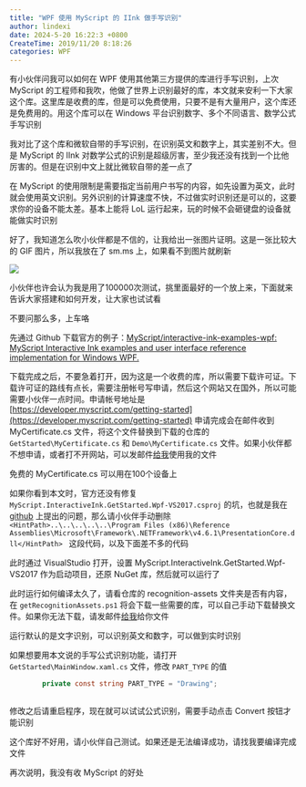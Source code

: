 ```yaml
---
title: "WPF 使用 MyScript 的 IInk 做手写识别"
author: lindexi
date: 2024-5-20 16:22:3 +0800
CreateTime: 2019/11/20 8:18:26
categories: WPF
---
```


有小伙伴问我可以如何在 WPF 使用其他第三方提供的库进行手写识别，上次 MyScript 的工程师和我吹，他做了世界上识别最好的库，本文就来安利一下大家这个库。这里库是收费的库，但是可以免费使用，只要不是有大量用户，这个库还是免费用的。用这个库可以在 Windows 平台识别数字、多个不同语言、数学公式手写识别

<!--more-->


<!-- CreateTime:2019/11/20 8:18:26 -->

<!-- csdn -->

我对比了这个库和微软自带的手写识别，在识别英文和数字上，其实差别不大。但是 MyScript 的 IInk 对数学公式的识别是超级厉害，至少我还没有找到一个比他厉害的。但是在识别中文上就比微软自带的差一点了

在 MyScript 的使用限制是需要指定当前用户书写的内容，如先设置为英文，此时就会使用英文识别。另外识别的计算速度不快，不过做实时识别还是可以的，这要求你的设备不能太差。基本上能将 LoL 运行起来，玩的时候不会砸键盘的设备就能做实时识别

好了，我知道怎么吹小伙伴都是不信的，让我给出一张图片证明。这是一张比较大的 GIF 图片，所以我放在了 sm.ms 上，如果看不到图片就刷新

<!-- ![](image/WPF 使用 MyScript 的 IInk 做手写识别/WPF 使用 MyScript 的 IInk 做手写识别0.gif) -->

![](https://i.loli.net/2019/11/18/EH9TIqwUndyBVft.gif)

小伙伴也许会认为我是用了100000次测试，挑里面最好的一个放上来，下面就来告诉大家搭建和如何开发，让大家也试试看

不要问那么多，上车咯

先通过 Github 下载官方的例子：[MyScript/interactive-ink-examples-wpf: MyScript Interactive Ink examples and user interface reference implementation for Windows WPF.](https://github.com/MyScript/interactive-ink-examples-wpf )

下载完成之后，不要急着打开，因为这是一个收费的库，所以需要下载许可证。下载许可证的路线有点长，需要注册帐号写申请，然后这个网站又在国外，所以可能需要小伙伴一点时间。申请帐号地址是 [https://developer.myscript.com/getting-started](https://developer.myscript.com/getting-started) 申请完成会在邮件收到 MyCertificate.cs 文件，将这个文件替换到下载的仓库的 `GetStarted\MyCertificate.cs` 和 `Demo\MyCertificate.cs` 文件。如果小伙伴都不想申请，或者打不开网站，可以发邮件[给我](mailto:lindexi_gd@163.com)使用我的文件

免费的 MyCertificate.cs 可以用在100个设备上

如果你看到本文时，官方还没有修复 `MyScript.InteractiveInk.GetStarted.Wpf-VS2017.csproj` 的坑，也就是我在 [github](https://github.com/MyScript/interactive-ink-examples-wpf/issues/2) 上提出的问题，那么请小伙伴手动删除 `<HintPath>..\..\..\..\..\Program Files (x86)\Reference Assemblies\Microsoft\Framework\.NETFramework\v4.6.1\PresentationCore.dll</HintPath> ` 这段代码，以及下面差不多的代码

此时通过 VisualStudio 打开，设置 MyScript.InteractiveInk.GetStarted.Wpf-VS2017 作为启动项目，还原 NuGet 库，然后就可以运行了

此时运行如何编译太久了，请看仓库的 recognition-assets 文件夹是否有内容，在 `getRecognitionAssets.ps1` 将会下载一些需要的库，可以自己手动下载替换文件。如果你无法下载，请发邮件[给我](mailto:lindexi_gd@163.com)给你文件

运行默认的是文字识别，可以识别英文和数字，可以做到实时识别

如果想要用本文说的手写公式识别功能，请打开 `GetStarted\MainWindow.xaml.cs` 文件，修改 `PART_TYPE` 的值

```csharp
        private const string PART_TYPE = "Drawing";
      
```

修改之后请重启程序，现在就可以试试公式识别，需要手动点击 Convert 按钮才能识别

这个库好不好用，请小伙伴自己测试。如果还是无法编译成功，请找我要编译完成文件

再次说明，我没有收 MyScript 的好处

